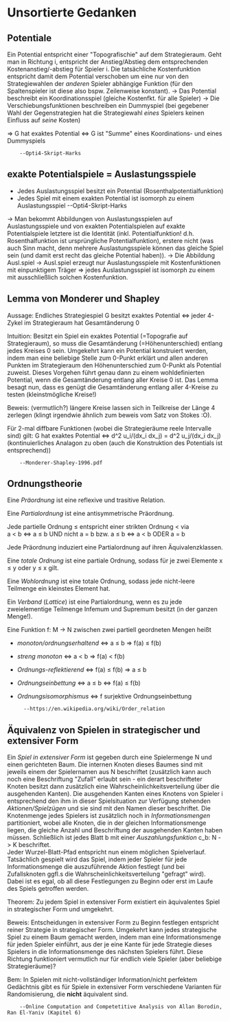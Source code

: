 ﻿<h1>Unsortierte Gedanken</h1>

## Potentiale ##

Ein Potential entspricht einer "Topografischie" auf dem Strategieraum. Geht man in Richtung i, entspricht der Anstieg/Abstieg dem entsprechenden Kostenanstieg/-abstieg für Spieler i. Die tatsächliche Kostenfunktion entspricht damit dem Potential verschoben um eine nur von den Strategiewahlen der _anderen_ Spieler abhängige Funktion (für den Spaltenspieler ist diese also bspw. Zeilenweise konstant).
 -> Das Potential beschreibt ein Koordinationsspiel (gleiche Kostenfkt. für alle Spieler)
 -> Die Verschiebungsfunktionen beschreiben ein Dummyspiel (bei gegebener Wahl der Gegenstrategien hat die Strategiewahl _eines_ Spielers keinen Einfluss auf _seine_ Kosten)
 
 => G hat exaktes Potential <=> G ist "Summe" eines Koordinations- und eines Dummyspiels

		--Opti4-Skript-Harks

		
## exakte Potentialspiele = Auslastungsspiele ##

* Jedes Auslastungsspiel besitzt ein Potential (Rosenthalpotentialfunktion)		
* Jedes Spiel mit einem exakten Potential ist isomorph zu einem Auslastungsspiel
		--Opti4-Skript-Harks

 -> Man bekommt Abbildungen von Auslastungsspielen auf Auslastungsspiele und von exakten Potentialspielen auf exakte Potentialspiele
		letztere ist die Identität (inkl. Potentialfunktion! d.h. Rosenthalfunktion ist ursprüngliche Potentialfunktion), erstere nicht (was auch Sinn macht, denn mehrere Auslastungsspiele können das gleiche Spiel sein (und damit erst recht das gleiche Potential haben)).
 -> Die Abbildung Ausl.spiel -> Ausl.spiel erzeugt nur Auslastungsspiele mit Kostenfunktionen mit einpunktigem Träger => jedes Auslastungsspiel ist isomorph zu einem mit ausschließlich solchen Kostenfunktion.

		
## Lemma von Monderer und Shapley ##

Aussage: Endliches Strategiespiel G besitzt exaktes Potential <=> jeder 4-Zykel im Strategieraum hat Gesamtänderung 0

Intuition: Besitzt ein Spiel ein exaktes Potential (=Topografie auf Strategieraum), so muss die Gesamtänderung (=Höhenunterschied) entlang jedes Kreises 0 sein. Umgekehrt kann ein Potential konstruiert werden, indem man eine beliebige Stelle zum 0-Punkt erklärt und allen anderen Punkten im Strategieraum den Höhenunterschied zum 0-Punkt als Potential zuweist. Dieses Vorgehen führt genau dann zu einem wohldefinierten Potential, wenn die Gesamtänderung entlang aller Kreise 0 ist.
Das Lemma besagt nun, dass es genügt die Gesamtänderung entlang aller 4-Kreise zu testen (kleinstmögliche Kreise!)

Beweis: (vermutlich?) längere Kreise lassen sich in Teilkreise der Länge 4 zerlegen (klingt irgendwie ähnlich zum beweis vom Satz von Stokes :O).

Für 2-mal diffbare Funktionen (wobei die Strategieräume reele Intervalle sind) gilt: 
	G hat exaktes Potential <=> d^2 u_i/(dx_i dx_j) = d^2 u_j/(dx_i dx_j)
(kontinuierliches Analagon zu oben (auch die Konstruktion des Potentials ist entsprechend))

		--Monderer-Shapley-1996.pdf
		
		
## Ordnungstheorie ##

Eine _Präordnung_ ist eine reflexive und trasitive Relation.

Eine _Partialordnung_ ist eine antisymmetrische Präordnung.

Jede partielle Ordnung ≤ entspricht einer strikten Ordnung < via  
a < b <=> a ≤ b UND nicht a = b bzw. a ≤ b <=> a < b ODER a = b

Jede Präordnung induziert eine Partialordnung auf ihren Äquivalenzklassen.

Eine _totale Ordnung_ ist eine partiale Ordnung, sodass für je zwei Elemente x ≤ y oder y ≤ x gilt.

Eine _Wohlordnung_ ist eine totale Ordnung, sodass jede nicht-leere Teilmenge ein kleinstes Element hat.

Ein _Verband_ (_Lattice_) ist eine Partialordnung, wenn es zu jede zweielementige Teilmenge Infemum und Supremum besitzt (in der ganzen Menge!).

Eine Funktion f: M -> N zwischen zwei partiell geordneten Mengen heißt
* _monoton/ordnungserhaltend_ <=> a ≤ b => f(a) ≤ f(b)
* _streng monoton_ <=> a < b => f(a) < f(b)
* _Ordnungs-reflektierend_ <=> f(a) ≤ f(b) => a ≤ b
* _Ordnungseinbettung_ <=> a ≤ b <=> f(a) ≤ f(b)
* _Ordnungsisomorphismus_ <=> f surjektive Ordnungseinbettung

		--https://en.wikipedia.org/wiki/Order_relation
		
		
## Äquivalenz von Spielen in strategischer und extensiver Form ##

Ein _Spiel in extensiver Form_ ist gegeben durch eine Spielermenge N und einen gerichteten Baum. Die internen Knoten dieses Baumes sind mit jeweils einem der Spielernamen aus N beschriftet (zusätzlich kann auch noch eine Beschriftung "Zufall" erlaubt sein - ein derart beschrifteter Knoten besitzt dann zusätzlich eine Wahrscheinlichkeitsverteilung über die ausgehenden Kanten). Die ausgehenden Kanten eines Knotens von Spieler i entsprechend den ihm in dieser Spielsituation zur Verfügung stehenden _Aktionen/Spielzügen_ und sie sind mit den Namen dieser beschriftet. Die Knotenmenge jedes Spielers ist zusätzlich noch in _Informationsmengen_ partitioniert, wobei alle Knoten, die in der gleichen Informationsmenge liegen, die gleiche Anzahl und Beschriftung der ausgehenden Kanten haben müssen. Schließlich ist jedes Blatt b mit einer _Auszahlungsfunktion_ c_b: N -> K beschriftet.  
Jeder Wurzel-Blatt-Pfad entspricht nun einem möglichen Spielverlauf. Tatsächlich gespielt wird das Spiel, indem jeder Spieler für jede Informationsmenge die auszuführende Aktion festlegt (und bei Zufallsknoten ggfl.s die Wahrscheinlichkeitsverteilung "gefragt" wird). Dabei ist es egal, ob all diese Festlegungen zu Beginn oder erst im Laufe des Spiels getroffen werden.

Theorem: Zu jedem Spiel in extensiver Form existiert ein äquivalentes Spiel in strategischer Form und umgekehrt.

Beweis: Entscheidungen in extensiver Form zu Beginn festlegen entspricht reiner Strategie in strategischer Form. Umgekehrt kann jedes strategische Spiel zu einem Baum gemacht werden, indem man eine Informationsmenge für jeden Spieler einführt, aus der je eine Kante für jede Strategie dieses Spielers in die Informationsmenge des nächsten Spielers führt. Diese Richtung funktioniert vermutlich nur für endlich viele Spieler (aber beliebige Strategieräume)?

Bem: In Spielen mit nicht-vollständiger Information/nicht perfektem Gedächtnis gibt es für Spiele in extensiver Form verschiedene Varianten für Randomisierung, die __nicht__ äquivalent sind.

		--Online Computation and Competetitive Analysis von Allan Borodin, Ran El-Yaniv (Kapitel 6)
		
